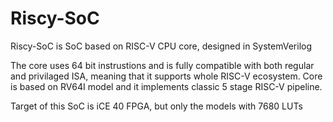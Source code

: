 # Riscy-SoC
Riscy-SoC is SoC based on RISC-V CPU core, designed in SystemVerilog

The core uses 64 bit instrustions and is fully compatible with both regular and privilaged ISA, meaning that it supports whole RISC-V ecosystem. Core is based on RV64I model and it implements classic 5 stage RISC-V pipeline.

Target of this SoC is iCE 40 FPGA, but only the models with 7680 LUTs
